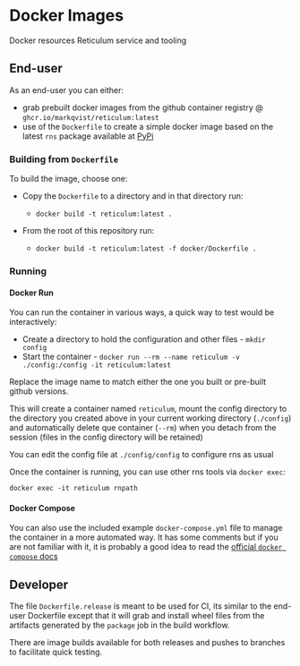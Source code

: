 # Docker Images

Docker resources Reticulum service and tooling

## End-user

As an end-user you can either:

- grab prebuilt docker images from the github container registry @ `ghcr.io/markqvist/reticulum:latest`
- use of the `Dockerfile` to create a simple docker image based on the latest `rns` package available at [PyPi](https://pypi.org/project/rns/)

### Building from `Dockerfile`

To build the image, choose one:

- Copy the `Dockerfile` to a directory and in that directory run:
  - `docker build -t reticulum:latest .`

- From the root of this repository run:
  - `docker build -t reticulum:latest -f docker/Dockerfile .`

### Running

#### Docker Run
You can run the container in various ways, a quick way to test would be interactively:

- Create a directory to hold the configuration and other files - `mkdir config`
- Start the container - `docker run --rm --name reticulum -v ./config:/config -it reticulum:latest`

Replace the image name to match either the one you built or pre-built github versions.

This will create a container named `reticulum`, mount the config directory to the directory you created above in your current working directory (`./config`) and automatically delete que container (`--rm`) when you detach from the session (files in the config directory will be retained)

You can edit the config file at `./config/config` to configure rns as usual

Once the container is running, you can use other rns tools via `docker exec`:

`docker exec -it reticulum rnpath`


#### Docker Compose

You can also use the included example `docker-compose.yml` file to manage the container in a more automated way. It has some comments but if you are not familiar with it, it is probably a good idea to read the [official `docker compose` docs](https://docs.docker.com/compose/)


## Developer

The file `Dockerfile.release` is meant to be used for CI, its similar to the end-user Dockerfile except that it will grab and install wheel files from the artifacts generated by the `package` job in the build workflow.

There are image builds available for both releases and pushes to branches to facilitate quick testing.
